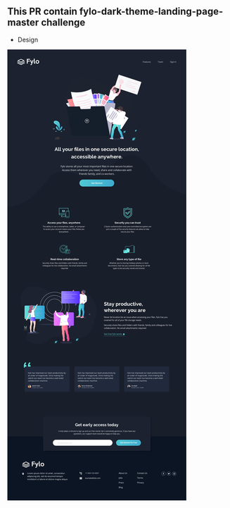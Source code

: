 ## This PR contain fylo-dark-theme-landing-page-master challenge

* Design

<img src="design/desktop-design.jpg" />
